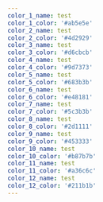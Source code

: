 ```yaml
---
color_1_name: test
color_1_color: '#ab5e5e'
color_2_name: test
color_2_color: '#4d2929'
color_3_name: test
color_3_color: '#d6cbcb'
color_4_name: test
color_4_color: '#9d7373'
color_5_name: test
color_5_color: '#683b3b'
color_6_name: test
color_6_color: '#e48181'
color_7_name: test
color_7_color: '#5c3b3b'
color_8_name: test
color_8_color: '#2d1111'
color_9_name: test
color_9_color: '#453333'
color_10_name: test
color_10_color: '#b87b7b'
color_11_name: test
color_11_color: '#a36c6c'
color_12_name: test
color_12_color: '#211b1b'
---
```

